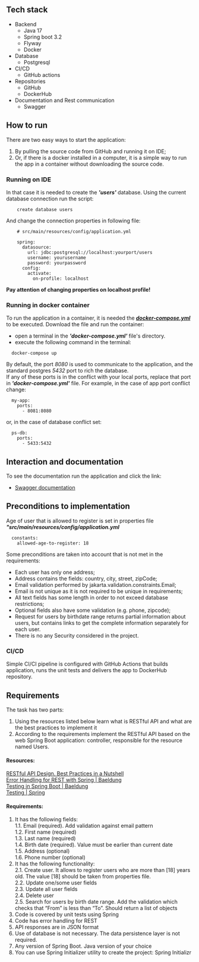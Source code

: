 ## Tech stack
- Backend
  - Java 17
  - Spring boot 3.2
  - Flyway
  - Docker
- Database
  - Postgresql
- CI/CD
   - GitHub actions
- Repositories
  - GitHub
  - DockerHub
- Documentation and Rest communication
  - Swagger

## How to run
There are two easy ways to start the application:
1. By pulling the source code from GitHub and running it on IDE; 
2. Or, if there is a docker installed in a computer, it is a simple way to run the app in a container 
without downloading the source code.

### Running on IDE
In that case it is needed to create the ***'users'*** database. Using the current database connection run the script:
```
    create database users
```
And change the connection properties in following file:
```
    # src/main/resources/config/application.yml 

    spring:
      datasource:
        url: jdbc:postgresql://localhost:yourport/users
        username: yourusername
        password: yourpassword
      config:
        activate:
          on-profile: localhost
```
**Pay attention of changing properties on localhost profile!**

### Running in docker container
To run the application in a container, it is needed the
***[docker-compose.yml](https://github.com/cheslav84/havryliuk-test-clear-solution/blob/master/docker-compose.yml)*** 
to be executed. 
Download the file and run the container:
- open a terminal in the ***'docker-compose.yml'*** file's directory.
- execute the following command in the terminal:
```
  docker-compose up
```
By default, the port *8080* is used to communicate to the application, and the standard postgres *5432* port to rich 
the database.  
If any of these ports is in the conflict with your local ports, replace that port in ***'docker-compose.yml'*** file.
For example, in the case of app port conflict change:
``` 
  my-app:
    ports:
      - 8081:8080
```
or, in the case of database conflict set:
```
  ps-db:
    ports:
      - 5433:5432
```

## Interaction and documentation
To see the documentation run the application and click the link:
* [Swagger documentation](http://localhost:8080/swagger-ui/index.html)


## Preconditions to implementation
Age of user that is allowed to register is set in properties file ***"src/main/resources/config/application.yml***
```
  constants:
    allowed-age-to-register: 18
```
Some preconditions are taken into account that is not met in the requirements:
- Each user has only one address;
- Address contains the fields: country, city, street, zipCode;
- Email validation performed by jakarta.validation.constraints.Email;
- Email is not unique as it is not required to be unique in requirements;
- All text fields has some length in order to not exceed database restrictions; 
- Optional fields also have some validation (e.g. phone, zipcode);
- Request for users by birthdate range returns partial information about users, 
but contains links to get the complete information separately for each user.
- There is no  any Security considered in the project.

### CI/CD
Simple CI/CI pipeline is configured with GitHub Actions that builds application, runs the unit tests and delivers 
the app to DockerHub repository.


## Requirements  
The task has two parts:
1. Using the resources listed below learn what is RESTful API and what are the best practices to implement it
2. According to the requirements implement the RESTful API based on the web Spring Boot application: controller, responsible for the resource named Users.

#### Resources:
[RESTful API Design. Best Practices in a Nutshell](https://phauer.com/2015/restful-api-design-best-practices/)  
[Error Handling for REST with Spring | Baeldung](https://www.baeldung.com/exception-handling-for-rest-with-spring)  
[Testing in Spring Boot | Baeldung](https://www.baeldung.com/spring-boot-testing#unit-testing-with-webmvctest)  
[Testing | Spring](https://docs.spring.io/spring-framework/docs/current/reference/html/testing.html#spring-mvc-test-server)

#### Requirements:
1. It has the following fields:  
   1.1. Email (required). Add validation against email pattern  
   1.2. First name (required)  
   1.3. Last name (required)  
   1.4. Birth date (required). Value must be earlier than current date  
   1.5. Address (optional)  
   1.6. Phone number (optional)
2. It has the following functionality:  
   2.1. Create user. It allows to register users who are more than [18] years old. The value [18] should be taken from properties file.  
   2.2. Update one/some user fields  
   2.3. Update all user fields  
   2.4. Delete user  
   2.5. Search for users by birth date range. Add the validation which checks that “From” is less than “To”.  Should return a list of objects
3. Code is covered by unit tests using Spring
4. Code has error handling for REST
5. API responses are in JSON format
6. Use of database is not necessary. The data persistence layer is not required.
7. Any version of Spring Boot. Java version of your choice
8. You can use Spring Initializer utility to create the project: Spring Initializr

